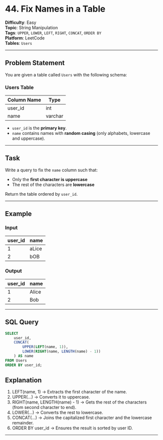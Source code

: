 # 44. Fix Names in a Table

**Difficulty**: Easy  
**Topic**: String Manipulation  
**Tags**: `UPPER`, `LOWER`, `LEFT`, `RIGHT`, `CONCAT`, `ORDER BY`  
**Platform**: LeetCode  
**Tables**: `Users`

---

## Problem Statement

You are given a table called `Users` with the following schema:

### Users Table

| Column Name | Type    |
|-------------|---------|
| user_id     | int     |
| name        | varchar |

- `user_id` is the **primary key**.
- `name` contains names with **random casing** (only alphabets, lowercase and uppercase).

---

## Task

Write a query to fix the `name` column such that:
- Only the **first character is uppercase**
- The rest of the characters are **lowercase**

Return the table ordered by `user_id`.

---

## Example

### Input

| user_id | name  |
|---------|-------|
| 1       | aLice |
| 2       | bOB   |

### Output

| user_id | name  |
|---------|-------|
| 1       | Alice |
| 2       | Bob   |

---

## SQL Query

```sql
SELECT 
    user_id, 
    CONCAT(
        UPPER(LEFT(name, 1)), 
        LOWER(RIGHT(name, LENGTH(name) - 1))
    ) AS name 
FROM Users 
ORDER BY user_id;
```
## Explanation
1. LEFT(name, 1) → Extracts the first character of the name.
2. UPPER(...) → Converts it to uppercase.
3. RIGHT(name, LENGTH(name) - 1) → Gets the rest of the characters (from second character to end).
4. LOWER(...) → Converts the rest to lowercase.
5. CONCAT(...) → Joins the capitalized first character and the lowercase remainder.
6. ORDER BY user_id → Ensures the result is sorted by user ID.
---
